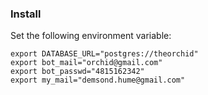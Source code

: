 ### Install

Set the following environment variable: 

```
export DATABASE_URL="postgres://theorchid"
export bot_mail="orchid@gmail.com"
export bot_passwd="4815162342"
export my_mail="demsond.hume@gmail.com"
```
